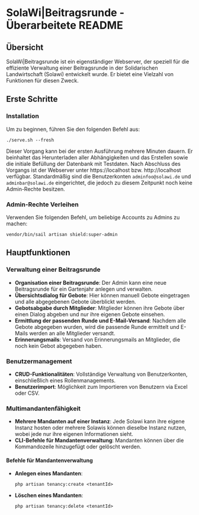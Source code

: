 # SolaWi|Beitragsrunde - Überarbeitete README

## Übersicht

SolaWi|Beitragsrunde ist ein eigenständiger Webserver, der speziell für die effiziente Verwaltung einer Beitragsrunde in der Solidarischen Landwirtschaft (Solawi) entwickelt wurde. Er bietet eine Vielzahl von Funktionen für diesen Zweck.

## Erste Schritte

### Installation

Um zu beginnen, führen Sie den folgenden Befehl aus:

```shell
./serve.sh --fresh
```

Dieser Vorgang kann bei der ersten Ausführung mehrere Minuten dauern. Er beinhaltet das Herunterladen aller Abhängigkeiten und das Erstellen sowie die initiale Befüllung der Datenbank mit Testdaten. Nach Abschluss des Vorgangs ist der Webserver unter https://localhost bzw. http://localhost verfügbar. Standardmäßig sind die Benutzerkonten `adminfoo@solawi.de` und `adminbar@solawi.de` eingerichtet, die jedoch zu diesem Zeitpunkt noch keine Admin-Rechte besitzen.

### Admin-Rechte Verleihen

Verwenden Sie folgenden Befehl, um beliebige Accounts zu Admins zu machen:

```shell
vendor/bin/sail artisan shield:super-admin
```

## Hauptfunktionen

### Verwaltung einer Beitragsrunde

- **Organisation einer Beitragsrunde**: Der Admin kann eine neue Beitragsrunde für ein Gartenjahr anlegen und verwalten.
- **Übersichtsdialog für Gebote**: Hier können manuell Gebote eingetragen und alle abgegebenen Gebote überblickt werden.
- **Gebotsabgabe durch Mitglieder**: Mitglieder können ihre Gebote über einen Dialog abgeben und nur ihre eigenen Gebote einsehen.
- **Ermittlung der passenden Runde und E-Mail-Versand**: Nachdem alle Gebote abgegeben wurden, wird die passende Runde ermittelt und E-Mails werden an alle Mitglieder versandt.
- **Erinnerungsmails**: Versand von Erinnerungsmails an Mitglieder, die noch kein Gebot abgegeben haben.

### Benutzermanagement

- **CRUD-Funktionalitäten**: Vollständige Verwaltung von Benutzerkonten, einschließlich eines Rollenmanagements.
- **Benutzerimport**: Möglichkeit zum Importieren von Benutzern via Excel oder CSV.

### Multimandantenfähigkeit

- **Mehrere Mandanten auf einer Instanz**: Jede Solawi kann ihre eigene Instanz hosten oder mehrere Solawis können dieselbe Instanz nutzen, wobei jede nur ihre eigenen Informationen sieht.
- **CLI-Befehle für Mandantenverwaltung**: Mandanten können über die Kommandozeile hinzugefügt oder gelöscht werden.

#### Befehle für Mandantenverwaltung

- **Anlegen eines Mandanten**:

  ```shell
  php artisan tenancy:create <tenantId>
  ```

- **Löschen eines Mandanten**:

  ```shell
  php artisan tenancy:delete <tenantId>
  ```
